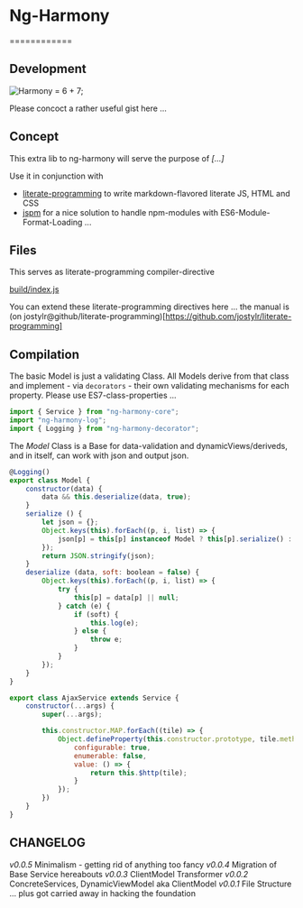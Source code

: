 # Ng-Harmony
============

## Development

![Harmony = 6 + 7;](logo.png "Harmony - Fire in my eyes")

Please concoct a rather useful gist here ...

## Concept

This extra lib to ng-harmony will serve the purpose of *[...]*

Use it in conjunction with

* [literate-programming](http://npmjs.org/packages/literate-programming "click for npm-package-homepage") to write markdown-flavored literate JS, HTML and CSS
* [jspm](https://www.npmjs.com/package/jspm "click for npm-package-homepage") for a nice solution to handle npm-modules with ES6-Module-Format-Loading ...

## Files

This serves as literate-programming compiler-directive

[build/index.js](#Compilation "save:")

You can extend these literate-programming directives here ... the manual is (on jostylr@github/literate-programming)[https://github.com/jostylr/literate-programming]

## Compilation

The basic Model is just a validating Class.
All Models derive from that class and implement - via `decorators` - their
own validating mechanisms for each property.
Please use ES7-class-properties ...

```javascript
import { Service } from "ng-harmony-core";
import "ng-harmony-log";
import { Logging } from "ng-harmony-decorator";
```

The _Model_ Class is a Base for data-validation and dynamicViews/deriveds, and in itself, can work with json and output json.

```javascript
@Logging()
export class Model {
    constructor(data) {        
        data && this.deserialize(data, true);
    }
    serialize () {
        let json = {};
        Object.keys(this).forEach((p, i, list) => {
            json[p] = this[p] instanceof Model ? this[p].serialize() : this[p];
        });
        return JSON.stringify(json);
    }
    deserialize (data, soft: boolean = false) {
        Object.keys(this).forEach((p, i, list) => {
            try {
                this[p] = data[p] || null;
            } catch (e) {
                if (soft) {
                    this.log(e);
                } else {
                    throw e;
                }
            }
        });
    }
}

export class AjaxService extends Service {
    constructor(...args) {
        super(...args);

        this.constructor.MAP.forEach((tile) => {
            Object.defineProperty(this.constructor.prototype, tile.method, {
                configurable: true,
                enumerable: false,
                value: () => {
                    return this.$http(tile);
                }
            });
        })
    }
}
```

## CHANGELOG
*v0.0.5* Minimalism - getting rid of anything too fancy
*v0.0.4* Migration of Base Service hereabouts
*v0.0.3* ClientModel Transformer
*v0.0.2* ConcreteServices, DynamicViewModel aka ClientModel
*v0.0.1* File Structure ... plus got carried away in hacking the foundation
